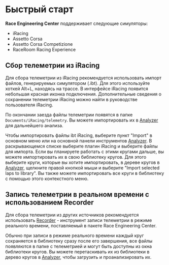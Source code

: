 # Быстрый старт

**Race Engineering Center** поддерживает следующие симуляторы:

- iRacing
- Assetto Corsa
- Assetto Corsa Competizione
- RaceRoom Racing Experience

## Сбор телеметрии из iRacing

Для сбора телеметрии из iRacing рекомендуется использовать импорт файлов, генерируемых симулятором (.ibt). Для этого используйте хоткей Alt+L, находясь на трассе. В интерфейсе iRacing появится небольшая красная иконка подключения. Дополнительные сведения о сохранении телеметрии iRacing можно найти в руководстве пользователя iRacing.

По окончании заезда файлы телеметрии появятся в папке `Documents/iRacing/telemetry`. Вы можете импортировать их в [Analyzer](analyzer/analyzer.md) для дальнейшего анализа.

Чтобы импортировать файлы ibt iRacing, выберите пункт "Import" в основном меню или на основной панели инструментов [Analyzer](analyzer/analyzer.md). В раскрывающемся списке выберите плагин iRacing и выберите файлы для импорта. Если вы планируете работать с этими кругами дальше, вы можете импортировать их в свою библиотеку кругов. Для этого выберите круги, которые вы хотите импортировать, в дереве кругов в [Analyzer](analyzer/analyzer.md), щелкните правой кнопкой мыши и выберите "Import selected laps to library". Вы также можете импортировать все круги в библиотеку с помощью этого контекстного меню.

## Запись телеметрии в реальном времени с использованием Recorder

Для сбора телеметрии из других источников рекомендуется использовать [Recorder](recorder/recorder.md) - инструмент записи телеметрии в режиме реального времени, поставляемый в пакете Race Engineering Center.

Обычно при записи в режиме реального времени каждый круг сохраняется в библиотеку сразу после его завершения, все файлы появляются в папке с телеметрией и могут быть доступны из окна библиотеки кругов. Вы можете перетаскивать их из библиотеки в дерево кругов в [Analyzer](analyzer/analyzer.md), чтобы загрузить и проанализировать их.
